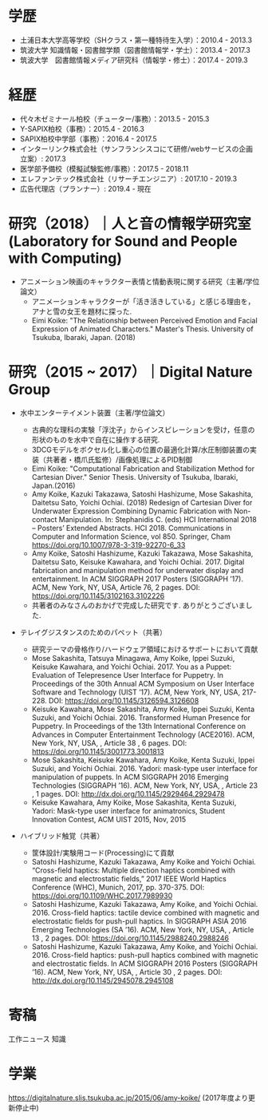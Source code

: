 # 学歴
- 土浦日本大学高等学校（SHクラス・第一種特待生入学）：2010.4 - 2013.3　
- 筑波大学 知識情報・図書館学類（図書館情報学・学士）：2013.4 - 2017.3
- 筑波大学　図書館情報メディア研究科（情報学・修士）：2017.4 - 2019.3

# 経歴
- 代々木ゼミナール柏校（チューター/事務）：2013.5 - 2015.3
- Y-SAPIX柏校（事務）：2015.4 - 2016.3
- SAPIX柏校中学部（事務）：2016.4 - 2017.5
- インターリンク株式会社（サンフランシスコにて研修/webサービスの企画立案）: 2017.3
- 医学部予備校（模擬試験監修/事務）：2017.5 - 2018.11
- エレファンテック株式会社（リサーチエンジニア）: 2017.10 - 2019.3
- 広告代理店（プランナー）: 2019.4 - 現在

# 研究（2018）｜人と音の情報学研究室(Laboratory for Sound and People with Computing)
- アニメーション映画のキャラクター表情と情動表現に関する研究（主著/学位論文）
  - アニメーションキャラクターが「活き活きしている」と感じる理由を，アナと雪の女王を題材に探った.
  - Eimi Koike: "The Relationship between Perceived Emotion and Facial Expression of Animated Characters." Master's Thesis. University of Tsukuba, Ibaraki, Japan. (2018) 

# 研究（2015 ~ 2017）｜Digital Nature Group
- 水中エンターテイメント装置（主著/学位論文）
  - 古典的な理科の実験「浮沈子」からインスピレーションを受け，任意の形状のものを水中で自在に操作する研究.
  - 3DCGモデルをボクセル化し重心の位置の最適化計算/水圧制御装置の実装（共著者・橋爪氏監修）/画像処理によるPID制御
  - Eimi Koike: "Computational Fabrication and Stabilization Method for Cartesian Diver." Senior Thesis. University of Tsukuba, Ibaraki, Japan.(2016)
  - Amy Koike, Kazuki Takazawa, Satoshi Hashizume, Mose Sakashita, Daitetsu Sato, Yoichi Ochiai. (2018) Redesign of Cartesian Diver for Underwater Expression Combining Dynamic Fabrication with Non-contact Manipulation. In: Stephanidis C. (eds) HCI International 2018 – Posters’ Extended Abstracts. HCI 2018. Communications in Computer and Information Science, vol 850. Springer, Cham https://doi.org/10.1007/978-3-319-92270-6_33
  - Amy Koike, Satoshi Hashizume, Kazuki Takazawa, Mose Sakashita, Daitetsu Sato, Keisuke Kawahara, and Yoichi Ochiai. 2017. Digital fabrication and manipulation method for underwater display and entertainment. In ACM SIGGRAPH 2017 Posters (SIGGRAPH ’17). ACM, New York, NY, USA, Article 76, 2 pages. DOI: https://doi.org/10.1145/3102163.3102226
  - 共著者のみなさんのおかげで完成した研究です. ありがとうございました.

- テレイグジスタンスのためのパペット（共著）
  - 研究テーマの骨格作り/ハードウェア領域におけるサポートにおいて貢献
  - Mose Sakashita, Tatsuya Minagawa, Amy Koike, Ippei Suzuki, Keisuke Kawahara, and Yoichi Ochiai. 2017. You as a Puppet: Evaluation of Telepresence User Interface for Puppetry. In Proceedings of the 30th Annual ACM Symposium on User Interface Software and Technology (UIST ’17). ACM, New York, NY, USA, 217-228. DOI: https://doi.org/10.1145/3126594.3126608
  - Keisuke Kawahara, Mose Sakashita, Amy Koike, Ippei Suzuki, Kenta Suzuki, and Yoichi Ochiai. 2016. Transformed Human Presence for Puppetry. In Proceedings of the 13th International Conference on Advances in Computer Entertainment Technology (ACE2016). ACM, New York, NY, USA, , Article 38 , 6 pages. DOI: https://doi.org/10.1145/3001773.3001813
  - Mose Sakashita, Keisuke Kawahara, Amy Koike, Kenta Suzuki, Ippei Suzuki, and Yoichi Ochiai. 2016. Yadori: mask-type user interface for manipulation of puppets. In ACM SIGGRAPH 2016 Emerging Technologies (SIGGRAPH ’16). ACM, New York, NY, USA, , Article 23 , 1 pages. DOI: http://dx.doi.org/10.1145/2929464.2929478
  - Keisuke Kawahara, Amy Koike, Mose Sakashita, Kenta Suzuki, Yadori: Mask-type user interface for animatronics, Student Innovation Contest, ACM UIST 2015,  Nov, 2015

- ハイブリッド触覚（共著）
  - 筐体設計/実験用コード(Processing)にて貢献
  - Satoshi Hashizume, Kazuki Takazawa, Amy Koike and Yoichi Ochiai. “Cross-field haptics: Multiple direction haptics combined with magnetic and electrostatic fields,” 2017 IEEE World Haptics Conference (WHC), Munich, 2017, pp. 370-375. DOI: https://doi.org/10.1109/WHC.2017.7989930
  - Satoshi Hashizume, Kazuki Takazawa, Amy Koike, and Yoichi Ochiai. 2016. Cross-field haptics: tactile device combined with magnetic and electrostatic fields for push-pull haptics. In SIGGRAPH ASIA 2016 Emerging Technologies (SA ’16). ACM, New York, NY, USA, , Article 13 , 2 pages. DOI: https://doi.org/10.1145/2988240.2988246
  - Satoshi Hashizume, Kazuki Takazawa, Amy Koike, and Yoichi Ochiai. 2016. Cross-field haptics: push-pull haptics combined with magnetic and electrostatic fields. In ACM SIGGRAPH 2016 Posters (SIGGRAPH ’16). ACM, New York, NY, USA, , Article 30 , 2 pages. DOI: http://dx.doi.org/10.1145/2945078.2945108


# 寄稿
工作ニュース
知識

# 学業
https://digitalnature.slis.tsukuba.ac.jp/2015/06/amy-koike/ (2017年度より更新停止中)
